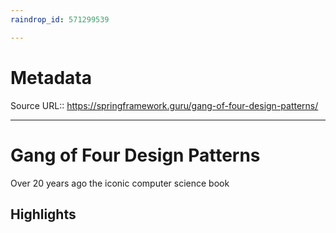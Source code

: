 ```yaml
---
raindrop_id: 571299539

---
```


# Metadata
Source URL:: https://springframework.guru/gang-of-four-design-patterns/


---
# Gang of Four Design Patterns

Over 20 years ago the iconic computer science book

## Highlights
